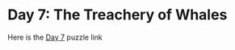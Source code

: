 # Day 7: The Treachery of Whales

Here is the [Day 7](https://adventofcode.com/2021/day/7) puzzle link
